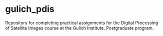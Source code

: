 # gulich_pdis
Repository for completing practical assignments for the Digital Processing of Satellite Images course at the Gulich Institute. Postgraduate program.
